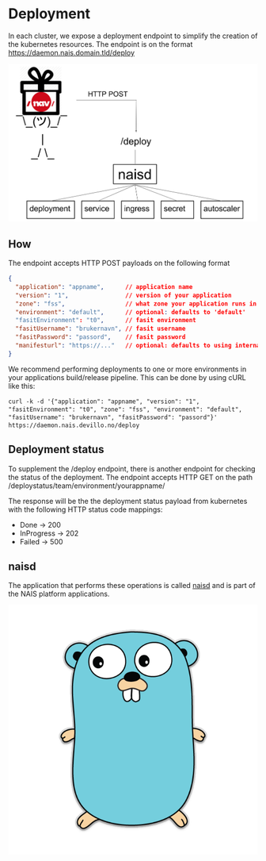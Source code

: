 # Deployment

In each cluster, we expose a deployment endpoint to simplify the creation of the kubernetes resources.
The endpoint is on the format https://daemon.nais.domain.tld/deploy

![overview](/_media/naisd.png)


## How

The endpoint accepts HTTP POST payloads on the following format

```deployment.json
{
  "application": "appname",      // application name
  "version": "1",                // version of your application
  "zone": "fss",                 // what zone your application runs in
  "environment": "default",      // optional: defaults to 'default'
  "fasitEnvironment": "t0",      // fasit environment 
  "fasitUsername": "brukernavn", // fasit username
  "fasitPassword": "passord",    // fasit password
  "manifesturl": "https://..."   // optional: defaults to using internal nexus with groupid=nais, artifactid=<appname>, version=<version>, type=yaml
}
``` 

We recommend performing deployments to one or more environments in your applications build/release pipeline. This can be done by using cURL like this:

```
curl -k -d '{"application": "appname", "version": "1", "fasitEnvironment": "t0", "zone": "fss", "environment": "default", "fasitUsername": "brukernavn", "fasitPassword": "passord"}' https://daemon.nais.devillo.no/deploy
```

## Deployment status
To supplement the /deploy endpoint, there is another endpoint for checking the status of the deployment. 
The endpoint accepts HTTP GET on the path /deploystatus/team/environment/yourappname/

The response will be the the deployment status payload from kubernetes with the following HTTP status code mappings:

* Done -> 200
* InProgress -> 202 
* Failed -> 500
 
## naisd

The application that performs these operations is called [naisd](https://github.com/nais/naisd) and is part of the NAIS platform applications.

![overview](/_media/gopher.png)

